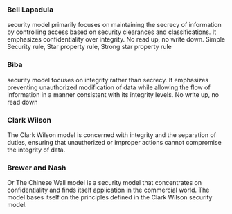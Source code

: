 ### Bell Lapadula 
security model primarily focuses on maintaining the secrecy of information by controlling access based on security clearances and classifications. It emphasizes confidentiality over integrity. No read up, no write down.
Simple Security rule, Star property rule, Strong star property rule

### Biba
security model focuses on integrity rather than secrecy. It emphasizes preventing unauthorized modification of data while allowing the flow of information in a manner consistent with its integrity levels. No write up, no read down

### Clark Wilson
The Clark Wilson model is concerned with integrity and the separation of duties, ensuring that unauthorized or improper actions cannot compromise the integrity of data.

### Brewer and Nash 
Or The Chinese Wall model is a security model that concentrates on confidentiality and finds itself application in the commercial world. The model bases itself on the principles defined in the Clark Wilson security model.
